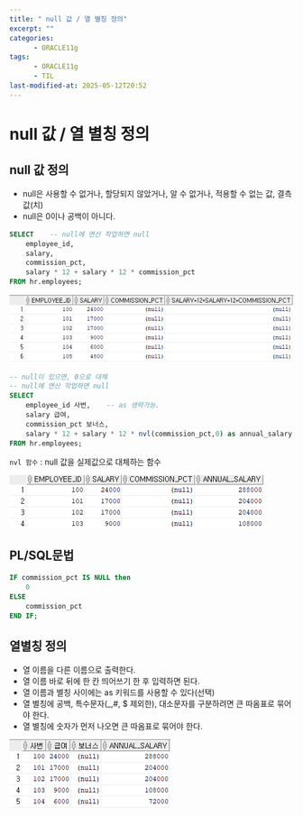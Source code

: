 ```yaml
---
title: " null 값 / 열 별칭 정의"
excerpt: ""
categories:
      - ORACLE11g
tags:
      - ORACLE11g
      - TIL
last-modified-at: 2025-05-12T20:52
---
```


# null 값 / 열 별칭 정의

## null 값 정의

- null은 사용할 수 없거나, 할당되지 않았거나, 알 수 없거나, 적용할 수 없는 값, 결측값(치)
- null은 0이나 공백이 아니다.

```sql
SELECT    -- null에 연산 작업하면 null 
	employee_id,
	salary,
	commission_pct,
	salary * 12 + salary * 12 * commission_pct
FROM hr.employees;
```

![image.png](/assets/20250512/13.png)

```sql
-- null이 있으면, 0으로 대체
-- null에 연산 작업하면 null 
SELECT
	employee_id 사번,    -- as 생략가능.
	salary 급여,
	commission_pct 보너스,
	salary * 12 + salary * 12 * nvl(commission_pct,0) as annual_salary
FROM hr.employees;	
```

`nvl 함수` : null 값을 실제값으로 대체하는 함수

![image.png](/assets/20250512/14.png)

## PL/SQL문법

```sql
IF commission_pct IS NULL then
	0
ELSE
	commission_pct
END IF;
```

## 열별칭 정의

- 열 이름을 다른 이름으로 출력한다.
- 열 이름 바로 뒤에 한 칸 띄어쓰기 한 후 입력하면 된다.
- 열 이름과 별칭 사이에는 as 키워드를 사용할 수 있다(선택)
- 열 별칭에 공백, 특수문자(_,#, $ 제외한), 대소문자를 구분하려면 큰 따옴표로 묶어야 한다.
- 열 별칭에 숫자가 먼저 나오면 큰 따옴표로 묶어야 한다.

![image.png](/assets/20250512/15.png)